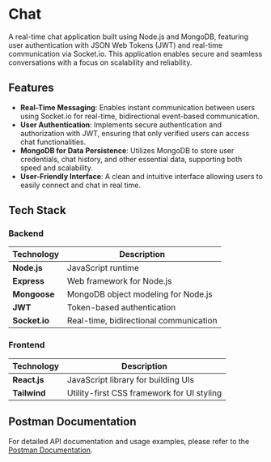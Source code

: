 # Chat

A real-time chat application built using Node.js and MongoDB, featuring user authentication with JSON Web Tokens (JWT) and real-time communication via Socket.io. This application enables secure and seamless conversations with a focus on scalability and reliability.

## Features

- **Real-Time Messaging**: Enables instant communication between users using Socket.io for real-time, bidirectional event-based communication.
- **User Authentication**: Implements secure authentication and authorization with JWT, ensuring that only verified users can access chat functionalities.
- **MongoDB for Data Persistence**: Utilizes MongoDB to store user credentials, chat history, and other essential data, supporting both speed and scalability.
- **User-Friendly Interface**: A clean and intuitive interface allowing users to easily connect and chat in real time.

## Tech Stack

### Backend

| Technology    | Description                            |
| ------------- | -------------------------------------- |
| **Node.js**   | JavaScript runtime                     |
| **Express**   | Web framework for Node.js              |
| **Mongoose**  | MongoDB object modeling for Node.js    |
| **JWT**       | Token-based authentication             |
| **Socket.io** | Real-time, bidirectional communication |

### Frontend

| Technology   | Description                                |
| ------------ | ------------------------------------------ |
| **React.js** | JavaScript library for building UIs        |
| **Tailwind** | Utility-first CSS framework for UI styling |

## Postman Documentation

For detailed API documentation and usage examples, please refer to the [Postman Documentation](https://documenter.getpostman.com/view/39898064/2sAYBUDYDM).
